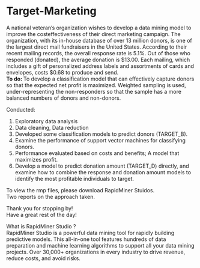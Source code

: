 # Target-Marketing
A national veteran’s organization wishes to develop a data mining model to improve the costeffectiveness of their direct marketing campaign. The organization, with its in-house database of over 13 million donors, is one of the largest direct mail fundraisers in the United States. According to their recent mailing records, the overall response rate is 5.1%. Out of those who responded (donated), the average donation is $13.00. Each mailing, which includes a gift of personalized address labels and assortments of cards and envelopes, costs $0.68 to produce and send. <br>
<b> To do: </b>
To develop a classification model that can effectively capture donors so that the expected net profit is maximized. Weighted sampling is used, under-representing the non-responders so that the sample has a more balanced numbers of donors and non-donors.


Conducted: <br>
1. Exploratory data analysis<br>
2. Data cleaning, Data reduction<br>
3. Developed some classification models to predict donors (TARGET_B). <br>
4. Examine the performance of support vector machines for classifying donors.<br>
5. Performance evaluated based on costs and benefits; A model that maximizes profit.<br>
6. Develop a model to predict donation amount (TARGET_D) directly, and examine how to combine the response and donation amount models to identify the most profitable individuals to target. <br>



To view the rmp files, please download RapidMiner Stuidos.<br>
Two reports on the approach taken.<br>

Thank you for stopping by!<br>
Have a great rest of the day!<br>




What is RapidMiner Studio ?<br>
RapidMiner Studio is a powerful data mining tool for rapidly building predictive models. This all-in-one tool features hundreds of data preparation and machine learning algorithms to support all your data mining projects. Over 30,000+ organizations in every industry to drive revenue, reduce costs, and avoid risks.

